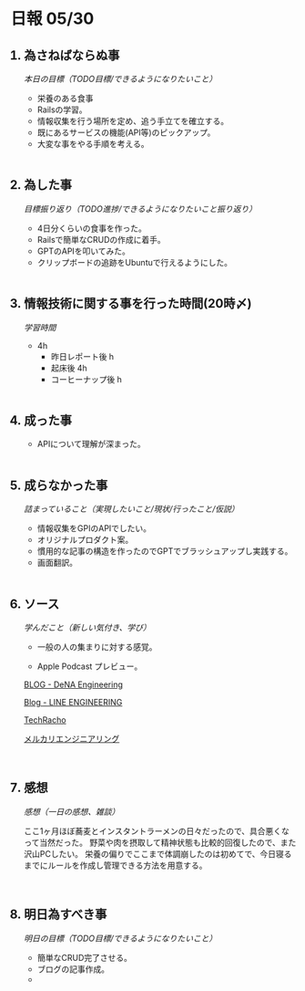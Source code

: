 # 日報 05/30


<ol>

## <li>為さねばならぬ事</li>

*本日の目標（TODO目標/できるようになりたいこと）*

  - 栄養のある食事
  - Railsの学習。
  - 情報収集を行う場所を定め、追う手立てを確立する。
  - 既にあるサービスの機能(API等)のピックアップ。
  - 大変な事をやる手順を考える。

<br>

## <li>為した事</li>

*目標振り返り（TODO進捗/できるようになりたいこと振り返り）*

  - 4日分くらいの食事を作った。
  - Railsで簡単なCRUDの作成に着手。
  - GPTのAPIを叩いてみた。
  - クリップボードの追跡をUbuntuで行えるようにした。

<br>


## <li>情報技術に関する事を行った時間(20時〆)</li>

*学習時間*

  - 4h
    - 昨日レポート後 h
    - 起床後 4h
    - コーヒーナップ後 h

<br>


## <li>成った事</li>

  - APIについて理解が深まった。

<br>


## <li>成らなかった事</li>

*詰まっていること（実現したいこと/現状/行ったこと/仮説）*

  - 情報収集をGPIのAPIでしたい。
  - オリジナルプロダクト案。
  - 慣用的な記事の構造を作ったのでGPTでブラッシュアップし実践する。
  - 画面翻訳。

<br>


## <li>ソース</li>

*学んだこと（新しい気付き、学び）*

  - 一般の人の集まりに対する感覚。

  - Apple Podcast プレビュー。

  [BLOG - DeNA Engineering](https://engineering.dena.com/blog/)

  [Blog - LINE ENGINEERING](https://engineering.linecorp.com/ja/blog)

  [TechRacho](https://techracho.bpsinc.jp/)

  [メルカリエンジニアリング](https://engineering.mercari.com/)

<br>


## <li>感想</li>

*感想（一日の感想、雑談）*

  ここ1ヶ月ほぼ蕎麦とインスタントラーメンの日々だったので、具合悪くなって当然だった。
  野菜や肉を摂取して精神状態も比較的回復したので、また沢山PCしたい。
  栄養の偏りでここまで体調崩したのは初めてで、今日寝るまでにルールを作成し管理できる方法を用意する。
  

<br>


## <li>明日為すべき事</li>

*明日の目標（TODO目標/できるようになりたいこと）*

  - 簡単なCRUD完了させる。
  - ブログの記事作成。
  - 

<!-- end -->

<br>

</ol>


